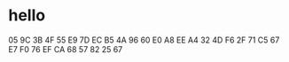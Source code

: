 # hello
05 9C 3B 4F 55 E9 7D EC B5 4A 96 60 E0 A8 EE A4 32 4D F6 2F 71 C5 67 E7 F0 76 EF CA 68 57 82 25 67
